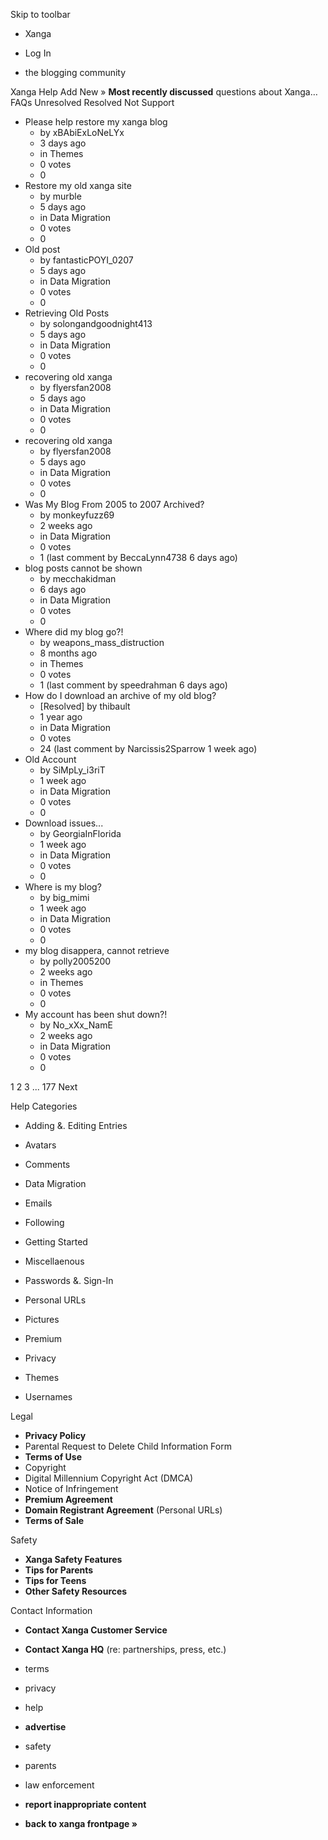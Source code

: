 Skip to toolbar

*   Xanga

*   Log In

*   the blogging community

Xanga Help Add New » **Most recently discussed** questions about Xanga… FAQs Unresolved Resolved Not Support

*   Please help restore my xanga blog
    *   by xBAbiExLoNeLYx
    *   3 days ago
    *   in Themes
    *   0 votes
    *   0
*   Restore my old xanga site
    *   by murble
    *   5 days ago
    *   in Data Migration
    *   0 votes
    *   0
*   Old post
    *   by fantasticPOYI\_0207
    *   5 days ago
    *   in Data Migration
    *   0 votes
    *   0
*   Retrieving Old Posts
    *   by solongandgoodnight413
    *   5 days ago
    *   in Data Migration
    *   0 votes
    *   0
*   recovering old xanga
    *   by flyersfan2008
    *   5 days ago
    *   in Data Migration
    *   0 votes
    *   0
*   recovering old xanga
    *   by flyersfan2008
    *   5 days ago
    *   in Data Migration
    *   0 votes
    *   0
*   Was My Blog From 2005 to 2007 Archived?
    *   by monkeyfuzz69
    *   2 weeks ago
    *   in Data Migration
    *   0 votes
    *   1 (last comment by BeccaLynn4738 6 days ago)
*   blog posts cannot be shown
    *   by mecchakidman
    *   6 days ago
    *   in Data Migration
    *   0 votes
    *   0
*   Where did my blog go?!
    *   by weapons\_mass\_distruction
    *   8 months ago
    *   in Themes
    *   0 votes
    *   1 (last comment by speedrahman 6 days ago)
*   How do I download an archive of my old blog?
    *   \[Resolved\] by thibault
    *   1 year ago
    *   in Data Migration
    *   0 votes
    *   24 (last comment by Narcissis2Sparrow 1 week ago)
*   Old Account
    *   by SiMpLy\_i3riT
    *   1 week ago
    *   in Data Migration
    *   0 votes
    *   0
*   Download issues...
    *   by GeorgiaInFlorida
    *   1 week ago
    *   in Data Migration
    *   0 votes
    *   0
*   Where is my blog?
    *   by big\_mimi
    *   1 week ago
    *   in Data Migration
    *   0 votes
    *   0
*   my blog disappera, cannot retrieve
    *   by polly2005200
    *   2 weeks ago
    *   in Themes
    *   0 votes
    *   0
*   My account has been shut down?!
    *   by No\_xXx\_NamE
    *   2 weeks ago
    *   in Data Migration
    *   0 votes
    *   0

1 2 3 ... 177 Next

Help Categories

*   Adding &. Editing Entries
*   Avatars
*   Comments
*   Data Migration
*   Emails
*   Following
*   Getting Started
*   Miscellaenous

*   Passwords &. Sign-In
*   Personal URLs
*   Pictures
*   Premium
*   Privacy
*   Themes
*   Usernames

Legal

*   **Privacy Policy**
*   Parental Request to Delete Child Information Form
*   **Terms of Use**
*   Copyright
*   Digital Millennium Copyright Act (DMCA)
*   Notice of Infringement
*   **Premium Agreement**
*   **Domain Registrant Agreement** (Personal URLs)
*   **Terms of Sale**

Safety

*   **Xanga Safety Features**
*   **Tips for Parents**
*   **Tips for Teens**
*   **Other Safety Resources**

Contact Information

*   **Contact Xanga Customer Service**
*   **Contact Xanga HQ** (re: partnerships, press, etc.)

*   terms
*   privacy
*   help
*   **advertise**

*   safety
*   parents
*   law enforcement
*   **report inappropriate content**

*   **back to xanga frontpage »**